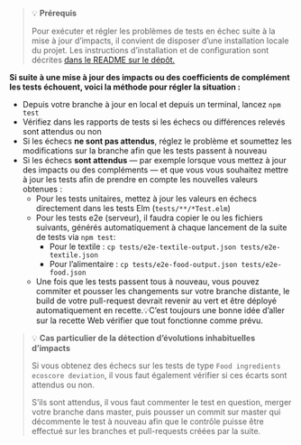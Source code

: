 
> 💡 **Prérequis**
>
> Pour exécuter et régler les problèmes de tests en échec suite à la mise à jour d’impacts, il convient de disposer d’une installation locale du projet. Les instructions d’installation et de configuration sont décrites [dans le README sur le dépôt.](https://github.com/MTES-MCT/ecobalyse/blob/master/README.md)

</aside>

**Si suite à une mise à jour des impacts ou des coefficients de complément les tests échouent, voici la méthode pour régler la situation :**

- Depuis votre branche à jour en local et depuis un terminal, lancez `npm test`
- Vérifiez dans les rapports de tests si les échecs ou différences relevés sont attendus ou non
- Si les échecs **ne sont pas attendus**, réglez le problème et soumettez les modifications sur la branche afin que les tests passent à nouveau
- Si les échecs **sont attendus** — par exemple lorsque vous mettez à jour des impacts ou des compléments — et que vous vous souhaitez mettre à jour les tests afin de prendre en compte les nouvelles valeurs obtenues :
    - Pour les tests unitaires, mettez à jour les valeurs en échecs directement dans les tests Elm (`tests/**/*Test.elm`)
    - Pour les tests e2e (serveur), il faudra copier le ou les fichiers suivants, générés automatiquement à chaque lancement de la suite de tests via `npm test`:
        - Pour le textile : `cp tests/e2e-textile-output.json tests/e2e-textile.json`
        - Pour l’alimentaire : `cp tests/e2e-food-output.json tests/e2e-food.json`
    - Une fois que les tests passent tous à nouveau, vous pouvez commiter et pousser les changements sur votre branche distante, le build de votre pull-request devrait revenir au vert et être déployé automatiquement en recette.💡C’est toujours une bonne idée d’aller sur la recette Web vérifier que tout fonctionne comme prévu.


> 💡 **Cas particulier de la détection d’évolutions inhabituelles d’impacts**
>
> Si vous obtenez des échecs sur les tests de type `Food ingredients ecoscore deviation`, il vous faut également vérifier si ces écarts sont attendus ou non.
>
> S’ils sont attendus, il vous faut commenter le test en question, merger votre branche dans master, puis pousser un commit sur master qui décommente le test à nouveau afin que le contrôle puisse être effectué sur les branches et pull-requests créées par la suite.
